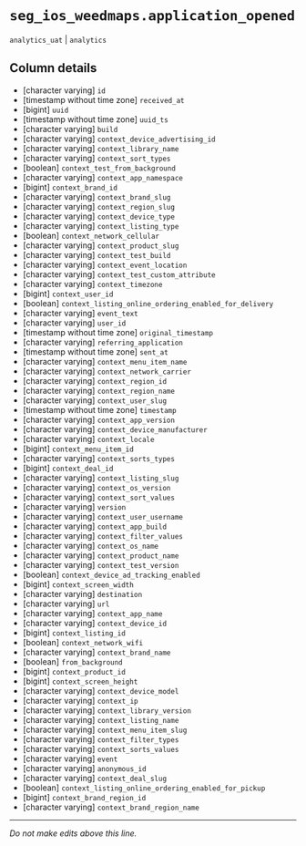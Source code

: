# `seg_ios_weedmaps.application_opened`
`analytics_uat` | `analytics`

## Column details
* [character varying] `id`
* [timestamp without time zone] `received_at`
* [bigint]    `uuid`
* [timestamp without time zone] `uuid_ts`
* [character varying] `build`
* [character varying] `context_device_advertising_id`
* [character varying] `context_library_name`
* [character varying] `context_sort_types`
* [boolean]   `context_test_from_background`
* [character varying] `context_app_namespace`
* [bigint]    `context_brand_id`
* [character varying] `context_brand_slug`
* [character varying] `context_region_slug`
* [character varying] `context_device_type`
* [character varying] `context_listing_type`
* [boolean]   `context_network_cellular`
* [character varying] `context_product_slug`
* [character varying] `context_test_build`
* [character varying] `context_event_location`
* [character varying] `context_test_custom_attribute`
* [character varying] `context_timezone`
* [bigint]    `context_user_id`
* [boolean]   `context_listing_online_ordering_enabled_for_delivery`
* [character varying] `event_text`
* [character varying] `user_id`
* [timestamp without time zone] `original_timestamp`
* [character varying] `referring_application`
* [timestamp without time zone] `sent_at`
* [character varying] `context_menu_item_name`
* [character varying] `context_network_carrier`
* [character varying] `context_region_id`
* [character varying] `context_region_name`
* [character varying] `context_user_slug`
* [timestamp without time zone] `timestamp`
* [character varying] `context_app_version`
* [character varying] `context_device_manufacturer`
* [character varying] `context_locale`
* [bigint]    `context_menu_item_id`
* [character varying] `context_sorts_types`
* [bigint]    `context_deal_id`
* [character varying] `context_listing_slug`
* [character varying] `context_os_version`
* [character varying] `context_sort_values`
* [character varying] `version`
* [character varying] `context_user_username`
* [character varying] `context_app_build`
* [character varying] `context_filter_values`
* [character varying] `context_os_name`
* [character varying] `context_product_name`
* [character varying] `context_test_version`
* [boolean]   `context_device_ad_tracking_enabled`
* [bigint]    `context_screen_width`
* [character varying] `destination`
* [character varying] `url`
* [character varying] `context_app_name`
* [character varying] `context_device_id`
* [bigint]    `context_listing_id`
* [boolean]   `context_network_wifi`
* [character varying] `context_brand_name`
* [boolean]   `from_background`
* [bigint]    `context_product_id`
* [bigint]    `context_screen_height`
* [character varying] `context_device_model`
* [character varying] `context_ip`
* [character varying] `context_library_version`
* [character varying] `context_listing_name`
* [character varying] `context_menu_item_slug`
* [character varying] `context_filter_types`
* [character varying] `context_sorts_values`
* [character varying] `event`
* [character varying] `anonymous_id`
* [character varying] `context_deal_slug`
* [boolean]   `context_listing_online_ordering_enabled_for_pickup`
* [bigint]    `context_brand_region_id`
* [character varying] `context_brand_region_name`

-------------------------------------------------------------------------------
*Do not make edits above this line.*

